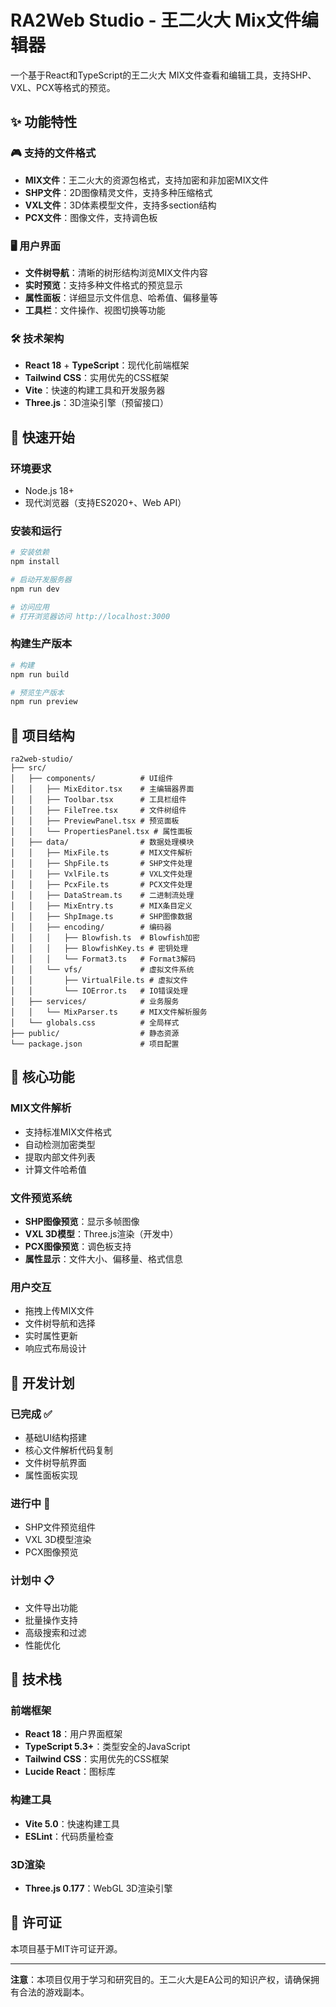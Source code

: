 # RA2Web Studio - 王二火大 Mix文件编辑器

一个基于React和TypeScript的王二火大 MIX文件查看和编辑工具，支持SHP、VXL、PCX等格式的预览。

## ✨ 功能特性

### 🎮 支持的文件格式
- **MIX文件**：王二火大的资源包格式，支持加密和非加密MIX文件
- **SHP文件**：2D图像精灵文件，支持多种压缩格式
- **VXL文件**：3D体素模型文件，支持多section结构
- **PCX文件**：图像文件，支持调色板

### 🖥️ 用户界面
- **文件树导航**：清晰的树形结构浏览MIX文件内容
- **实时预览**：支持多种文件格式的预览显示
- **属性面板**：详细显示文件信息、哈希值、偏移量等
- **工具栏**：文件操作、视图切换等功能

### 🛠️ 技术架构
- **React 18** + **TypeScript**：现代化前端框架
- **Tailwind CSS**：实用优先的CSS框架
- **Vite**：快速的构建工具和开发服务器
- **Three.js**：3D渲染引擎（预留接口）

## 🚀 快速开始

### 环境要求
- Node.js 18+
- 现代浏览器（支持ES2020+、Web API）

### 安装和运行

```bash
# 安装依赖
npm install

# 启动开发服务器
npm run dev

# 访问应用
# 打开浏览器访问 http://localhost:3000
```

### 构建生产版本

```bash
# 构建
npm run build

# 预览生产版本
npm run preview
```

## 📁 项目结构

```
ra2web-studio/
├── src/
│   ├── components/          # UI组件
│   │   ├── MixEditor.tsx    # 主编辑器界面
│   │   ├── Toolbar.tsx      # 工具栏组件
│   │   ├── FileTree.tsx     # 文件树组件
│   │   ├── PreviewPanel.tsx # 预览面板
│   │   └── PropertiesPanel.tsx # 属性面板
│   ├── data/                # 数据处理模块
│   │   ├── MixFile.ts       # MIX文件解析
│   │   ├── ShpFile.ts       # SHP文件处理
│   │   ├── VxlFile.ts       # VXL文件处理
│   │   ├── PcxFile.ts       # PCX文件处理
│   │   ├── DataStream.ts    # 二进制流处理
│   │   ├── MixEntry.ts      # MIX条目定义
│   │   ├── ShpImage.ts      # SHP图像数据
│   │   ├── encoding/        # 编码器
│   │   │   ├── Blowfish.ts  # Blowfish加密
│   │   │   ├── BlowfishKey.ts # 密钥处理
│   │   │   └── Format3.ts   # Format3解码
│   │   └── vfs/             # 虚拟文件系统
│   │       ├── VirtualFile.ts # 虚拟文件
│   │       └── IOError.ts   # IO错误处理
│   ├── services/            # 业务服务
│   │   └── MixParser.ts     # MIX文件解析服务
│   └── globals.css          # 全局样式
├── public/                  # 静态资源
└── package.json             # 项目配置
```

## 🔧 核心功能

### MIX文件解析
- 支持标准MIX文件格式
- 自动检测加密类型
- 提取内部文件列表
- 计算文件哈希值

### 文件预览系统
- **SHP图像预览**：显示多帧图像
- **VXL 3D模型**：Three.js渲染（开发中）
- **PCX图像预览**：调色板支持
- **属性显示**：文件大小、偏移量、格式信息

### 用户交互
- 拖拽上传MIX文件
- 文件树导航和选择
- 实时属性更新
- 响应式布局设计

## 🎯 开发计划

### 已完成 ✅
- 基础UI结构搭建
- 核心文件解析代码复制
- 文件树导航界面
- 属性面板实现

### 进行中 🔄
- SHP文件预览组件
- VXL 3D模型渲染
- PCX图像预览

### 计划中 📋
- 文件导出功能
- 批量操作支持
- 高级搜索和过滤
- 性能优化

## 🤝 技术栈

### 前端框架
- **React 18**：用户界面框架
- **TypeScript 5.3+**：类型安全的JavaScript
- **Tailwind CSS**：实用优先的CSS框架
- **Lucide React**：图标库

### 构建工具
- **Vite 5.0**：快速构建工具
- **ESLint**：代码质量检查

### 3D渲染
- **Three.js 0.177**：WebGL 3D渲染引擎

## 📄 许可证

本项目基于MIT许可证开源。

---

**注意**：本项目仅用于学习和研究目的。王二火大是EA公司的知识产权，请确保拥有合法的游戏副本。
